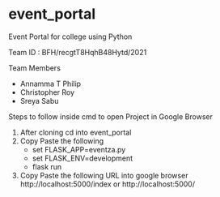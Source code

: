 # event_portal
Event Portal for college using Python 

Team ID : BFH/recgtT8HqhB48Hytd/2021

Team Members 
- Annamma T Philip  
- Christopher Roy
- Sreya Sabu

Steps to follow inside cmd to open Project in Google Browser
1) After cloning cd into event_portal
2) Copy Paste the following
   - set FLASK_APP=eventza.py
   - set FLASK_ENV=development
   - flask run
3) Copy Paste the following URL into google browser
    http://localhost:5000/index     or    http://localhost:5000/
